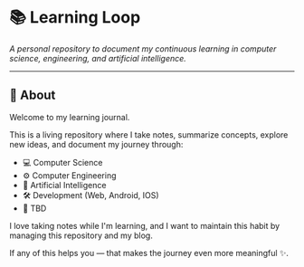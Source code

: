 # 📚 Learning Loop

_A personal repository to document my continuous learning in computer science, engineering, and artificial intelligence._

---

## 🧭 About

Welcome to my learning journal.

This is a living repository where I take notes, summarize concepts, explore new ideas, and document my journey through:

- 💻 Computer Science
- ⚙️ Computer Engineering
- 🧠 Artificial Intelligence
- 🛠️ Development (Web, Android, IOS)
- 🧪 TBD

I love taking notes while I'm learning, and I want to maintain this habit by managing this repository and my blog.

If any of this helps you — that makes the journey even more meaningful ✨.
